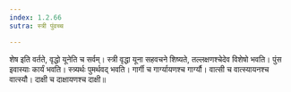 ```yaml
---
index: 1.2.66
sutra: स्त्री पुंवच्च

---
```

शेष इति वर्तते, वृद्धो यूनेति च सर्वम्। स्त्री वृद्धा यूना सहवचने शिष्यते, तल्लक्षणश्चेदेव विशेषो भवति। पुंस इवास्याः कार्यं भवति। स्त्र्यर्थः पुमर्थवद् भवति। गार्गी च गार्ग्यायणश्च गार्ग्यौ। वात्सी च वात्स्यायनश्च वात्स्यौ। दाक्षी च दाक्षायणश्च दाक्षी॥